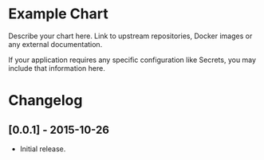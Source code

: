 # Example Chart

Describe your chart here. Link to upstream repositories, Docker images or any
external documentation.

If your application requires any specific configuration like Secrets, you may
include that information here.

# Changelog

## [0.0.1] - 2015-10-26

- Initial release.
